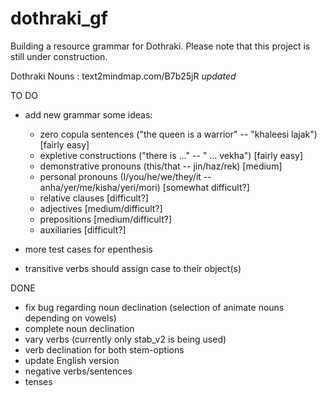 # dothraki_gf
Building a resource grammar for Dothraki. Please note that this project is still under construction.

Dothraki Nouns : text2mindmap.com/B7b25jR *updated*

TO DO

* add new grammar
  some ideas:
  * zero copula sentences ("the queen is a warrior" -- "khaleesi lajak") [fairly easy]
  * expletive constructions ("there is ..." -- " ... vekha") [fairly easy]
  * demonstrative pronouns (this/that -- jin/haz/rek) [medium]
  * personal pronouns (I/you/he/we/they/it -- anha/yer/me/kisha/yeri/mori) [somewhat difficult?]
  * relative clauses [difficult?]
  * adjectives [medium/difficult?]
  * prepositions [medium/difficult?]
  * auxiliaries [difficult?]
  
* more test cases for epenthesis
* transitive verbs should assign case to their object(s)


DONE

* fix bug regarding noun declination (selection of animate nouns depending on vowels)
* complete noun declination
* vary verbs (currently only stab_v2 is being used)
* verb declination for both stem-options
* update English version
* negative verbs/sentences
* tenses